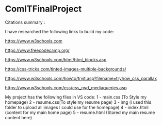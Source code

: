 # ComITFinalProject


Citations summary :

I have researched the following links to build my code:

https://www.w3schools.com

https://www.freecodecamp.org/

https://www.w3schools.com/html/html_blocks.asp

https://css-tricks.com/tinted-images-multiple-backgrounds/

https://www.w3schools.com/howto/tryit.asp?filename=tryhow_css_parallax

https://www.w3schools.com/css/css_rwd_mediaqueries.asp




My project has the following files in VS code:
1 - main.css (To Style my homepage)
2 - resume.css(To style my resume page)
3 - img (i used this folder to upload all images I could use for the homepage)
4 - index.html (content for my main home page)
5 - resume.html (Stored my main resume content here)


